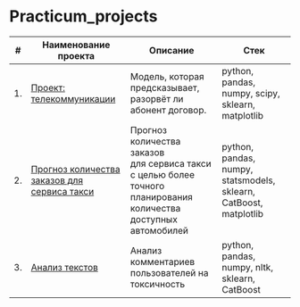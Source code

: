 # Practicum_projects
| #    | Наименование проекта                | Описание                                                     | Стек                                                         |
| ---- | ------------------------------------------------------------ | ------------------------------------------------------------ | ------------------------------------------------------------ |
| 1.   | [Проект: телекоммуникации](https://github.com/krasnogir3005/Practicum_projects/blob/main/Проект%20телекоммуникации.ipynb) | Модель, которая предсказывает, разорвёт ли абонент договор.| python, pandas, numpy, scipy, sklearn, matplotlib       |
| 2.   | [Прогноз количества заказов для сервиса такси](https://github.com/krasnogir3005/Practicum_projects/blob/main/Прогнозирование%20заказов%20такси%20-%20временные%20ряды.ipynb) | Прогноз количества заказов <br/>для сервиса такси с целью более точного планирования количества доступных <br/>автомобилей | python, pandas, numpy, statsmodels, sklearn, CatBoost, matplotlib |
| 3.   | [Анализ текстов](https://github.com/krasnogir3005/Practicum_projects/blob/main/Проект%20для%20Викишоп%20-%20машинное%20обучение%20текстов.ipynb) | Анализ комментариев пользователей на токсичность             | python, pandas, numpy, nltk, sklearn, CatBoost |

